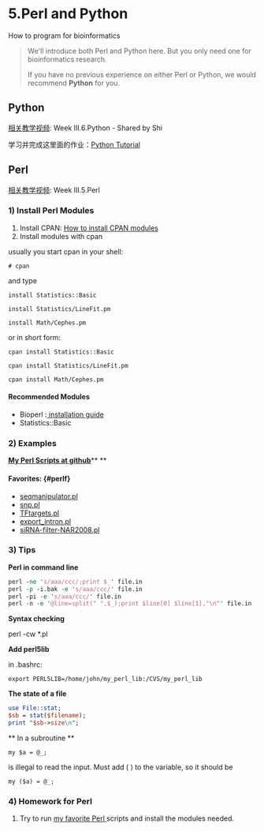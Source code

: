 # 5.Perl and Python

How to program for bioinformatics

> We'll introduce both Perl and Python here. But you only need one for bioinformatics research.
>
> If you have no previous experience on either Perl or Python, we would recommend **Python** for you.

## Python

[相关教学视频](http://list.youku.com/albumlist/show/id_51618375.html): Week III.6.Python - Shared by Shi

学习并完成这里面的作业：[Python Tutorial](https://shibinbin.gitbooks.io/bioinfomatics-training-program/content/python_basics.html)

## Perl

[相关教学视频](http://list.youku.com/albumlist/show/id_51618375.html): Week III.5.Perl

### 1\) Install Perl Modules

1. Install CPAN: [How to install CPAN modules](http://www.cpan.org/modules/INSTALL.html)
2. Install modules with cpan

usually you start cpan in your shell:

`# cpan`

and type

`install Statistics::Basic`

`install Statistics/LineFit.pm`

`install Math/Cephes.pm`

or in short form:

`cpan install Statistics::Basic`

`cpan install Statistics/LineFit.pm`

`cpan install Math/Cephes.pm`

#### Recommended Modules

* Bioperl :[ installation guide](http://bioperl.org/INSTALL.html)
* Statistics::Basic

### 2\) Examples

[**My Perl Scripts at github**](https://github.com/lulab/PI/tree/master/MISC_scripts)** **

#### Favorites: {#perlf}

* [seqmanipulator.pl](https://github.com/lulab/PI/blob/master/MISC_scripts/genomics/seqmanipulator.pl)
* [snp.pl](https://github.com/lulab/PI/blob/master/MISC_scripts/genomics/snp.pl)
* [TFtargets.pl](https://github.com/lulab/PI/blob/master/MISC_scripts/genomics/TFtargets.pl)
* [export\_intron.pl](https://www.gitbook.com/book/lulab/bioinfo-training/edit#)
* [siRNA-filter-NAR2008.pl](https://github.com/lulab/PI/blob/master/MISC_scripts/genomics/siRNA-filter-NAR2008.pl)

### 3\) Tips

**Perl in command line**

```perl
perl -ne 's/aaa/ccc/;print $_' file.in
perl -p -i.bak -e 's/aaa/ccc/' file.in
perl -pi -e 's/aaa/ccc/' file.in
perl -n -e '@line=split(" ",$_);print $line[0] $line[1],"\n"' file.in
```

**Syntax checking**

perl -cw \*.pl

**Add perl5lib**

in .bashrc:

`export PERL5LIB=/home/john/my_perl_lib:/CVS/my_perl_lib`

**The state of a file**

```perl
use File::stat;
$sb = stat($filename);
print "$sb->size\n";
```

** In a subroutine **

`my $a = @_;`

is illegal to read the input. Must add \( \) to the variable, so it should be

`my ($a) = @_;`

### 4\) Homework for Perl

1. Try to run [my favorite Perl ](5.perl-and-python.md#perlf)scripts and install the modules needed.

